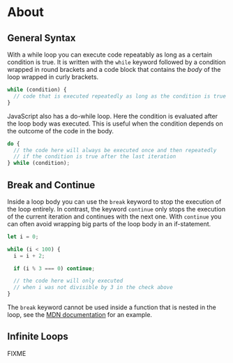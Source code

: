 # About

## General Syntax

With a while loop you can execute code repeatably as long as a certain condition is true.
It is written with the `while` keyword followed by a condition wrapped in round brackets and a code block that contains the _body_ of the loop wrapped in curly brackets.

```javascript
while (condition) {
  // code that is executed repeatedly as long as the condition is true
}
```

JavaScript also has a do-while loop.
Here the condition is evaluated after the loop body was executed.
This is useful when the condition depends on the outcome of the code in the body.

```javascript
do {
  // the code here will always be executed once and then repeatedly
  // if the condition is true after the last iteration
} while (condition);
```

## Break and Continue

Inside a loop body you can use the `break` keyword to stop the execution of the loop entirely.
In contrast, the keyword `continue` only stops the execution of the current iteration and continues with the next one. With `continue` you can often avoid wrapping big parts of the loop body in an if-statement.

```javascript
let i = 0;

while (i < 100) {
  i = i + 2;

  if (i % 3 === 0) continue;

  // the code here will only executed
  // when i was not divisible by 3 in the check above
}
```

The `break` keyword cannot be used inside a function that is nested in the loop, see the [MDN documentation][mdn-break-in-function] for an example.

## Infinite Loops

FIXME

[mdn-break-in-function]: https://developer.mozilla.org/en-US/docs/Web/JavaScript/Reference/Statements/break#break_within_functions
